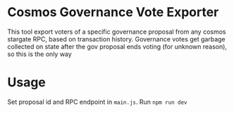 # Cosmos Governance Vote Exporter

This tool export voters of a specific governance proposal from any cosmos stargate RPC, based on transaction history.
Governance votes get garbage collected on state after the gov proposal ends voting (for unknown reason), so this is the only way

# Usage

Set proposal id and RPC endpoint in `main.js`. 
Run `npm run dev`